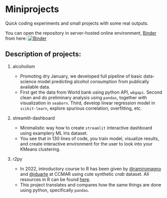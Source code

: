# Miniprojects
Quick coding experiments and small projects with some real outputs.

You can open the repository in server-hosted online environment, [Binder](https://mybinder.org/) from here: [![Binder](https://mybinder.org/badge_logo.svg)](https://mybinder.org/v2/gh/Py-ualg/miniprojects/HEAD)

## Description of projects:
1. alcoholism
    * Promoting dry January, we developed full pipeline of basic data-science model predicting alcohol consumption from publically available data.
    * First get the data from World bank using python API, `wbgapi`. Second clean and do preliminary analysis using `pandas`, together with visualization in `seaborn`. Third, develop linear regression model in `scikit-learn`, explore spurious correlation, overfitting, etc.

2. streamlit-dashboard
    * Minimalistic way how to create `streamlit` interactive dashboard using examplery ML Iris dataset. 
    * You see that in 130 lines of code, you train model, visualize results, and create interactive environment for the user to look into your KMeans clustering.

3. r2py
    * In 2022, introductory course to R has been given by [@ramiromagno](https://github.com/ramiromagno) and [@iduarte](https://github.com/iduarte) at CCMAR using cute synthetic *crab* dataset. All resources in R can be found [here](https://rmagno.eu/tdvr.oct.22/).
    * This project translates and compares how the same things are done using python, specifically `pandas`.
